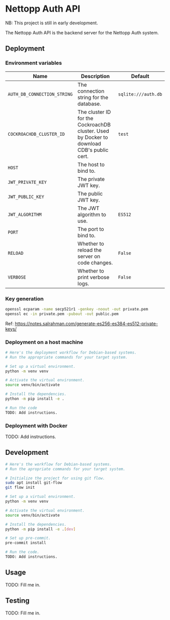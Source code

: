 # Nettopp Auth API

NB: This project is still in early development.

The Nettopp Auth API is the backend server for the Nettopp Auth system.

## Deployment

### Environment variables

| Name                        | Description                                                                               | Default             |
| --------------------------- | ----------------------------------------------------------------------------------------- | ------------------- |
| `AUTH_DB_CONNECTION_STRING` | The connection string for the database.                                                   | `sqlite:///auth.db` |
| `COCKROACHDB_CLUSTER_ID`    | The cluster ID for the CockroachDB cluster. Used by Docker to download CDB's public cert. | `test`              |
| `HOST`                      | The host to bind to.                                                                      |                     |
| `JWT_PRIVATE_KEY`           | The private JWT key.                                                                      |                     |
| `JWT_PUBLIC_KEY`            | The public JWT key.                                                                       |                     |
| `JWT_ALGORITHM`             | The JWT algorithm to use.                                                                 | `ES512`             |
| `PORT`                      | The port to bind to.                                                                      |                     |
| `RELOAD`                    | Whether to reload the server on code changes.                                             | `False`             |
| `VERBOSE`                   | Whether to print verbose logs.                                                            | `False`             |


### Key generation
```bash
openssl ecparam -name secp521r1 -genkey -noout -out private.pem
openssl ec -in private.pem -pubout -out public.pem
```

Ref: https://notes.salrahman.com/generate-es256-es384-es512-private-keys/

### Deployment on a host machine
```bash
# Here's the deployment workflow for Debian-based systems.
# Run the appropriate commands for your target system.

# Set up a virtual environment.
python -m venv venv

# Activate the virtual environment.
source venv/bin/activate

# Install the dependencies.
python -m pip install -e .

# Run the code
TODO: Add instructions.
```

### Deployment with Docker

TODO: Add instructions.

## Development

```bash
# Here's the workflow for Debian-based systems.
# Run the apropriate commands for your target system.

# Initialize the project for using git flow.
sudo apt install git-flow
git flow init

# Set up a virtual environment.
python -m venv venv

# Activate the virtual environment.
source venv/bin/activate

# Install the dependencies.
python -m pip install -e .[dev]

# Set up pre-commit.
pre-commit install

# Run the code.
TODO: Add instructions.
```

## Usage

TODO: Fill me in.

## Testing

TODO: Fill me in.
